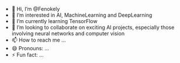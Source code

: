 - 👋 Hi, I’m @Fenokely
- 👀 I’m interested in AI, MachineLearning and DeepLearning
- 🌱 I’m currently learning TensorFlow
- 💞️ I’m looking to collaborate on exciting AI projects, especially those involving neural networks and computer vision
- 📫 How to reach me ...
- 😄 Pronouns: ...
- ⚡ Fun fact: ...

<!---
Fenokely/Fenokely is a ✨ special ✨ repository because its `README.md` (this file) appears on your GitHub profile.
You can click the Preview link to take a look at your changes.
--->
